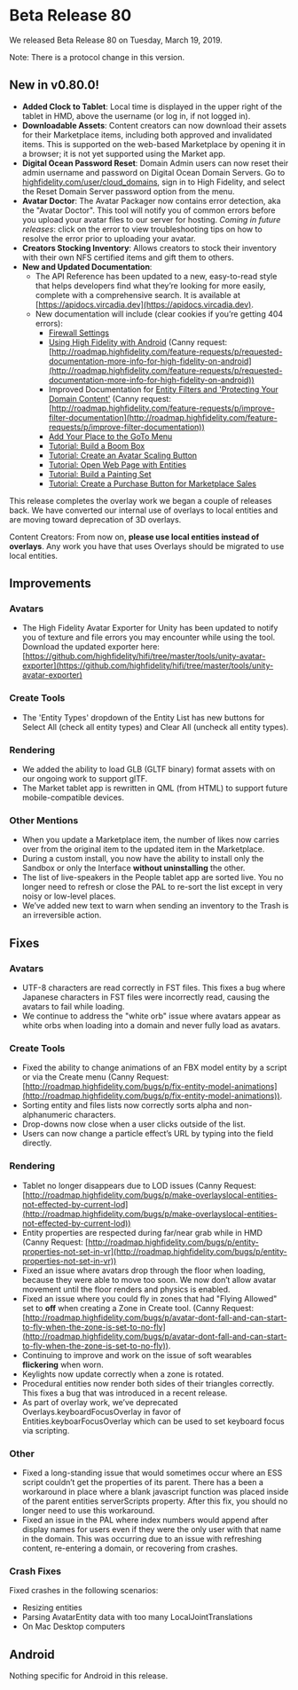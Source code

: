 # Beta Release 80

We released Beta Release 80 on Tuesday, March 19, 2019.

Note: There is a protocol change in this version.

## New in v0.80.0!

* **Added Clock to Tablet**: Local time is displayed in the upper right of the tablet in HMD, above the username (or log in, if not logged in).
* **Downloadable Assets**: Content creators can now download their assets for their Marketplace items, including both approved and invalidated items. This is supported on the web-based Marketplace by opening it in a browser; it is not yet supported using the Market app.
* **Digital Ocean Password Reset**: Domain Admin users can now reset their admin username and password on Digital Ocean Domain Servers. Go to [highfidelity.com/user/cloud_domains](https://highfidelity.com/user/cloud_domains), sign in to High Fidelity, and select the Reset Domain Server password option from the menu.
* **Avatar Doctor**: The Avatar Packager now contains error detection, aka the "Avatar Doctor". This tool will notify you of common errors before you upload your avatar files to our server for hosting. *Coming in future releases*: click on the error to view troubleshooting tips on how to resolve the error prior to uploading your avatar.
* **Creators Stocking Inventory**: Allows creators to stock their inventory with their own NFS certified items and gift them to others.
* **New and Updated Documentation**:
    * The API Reference has been updated to a new, easy-to-read style that helps developers find what they’re looking for more easily, complete with a comprehensive search. It is available at [https://apidocs.vircadia.dev](https://apidocs.vircadia.dev).
    * New documentation will include (clear cookies if you’re getting 404 errors):
        * [Firewall Settings](https://docs.highfidelity.com/host/your-domain/configure-settings.html#firewall-settings)
        * [Using High Fidelity with Android](https://docs.highfidelity.com/explore/get-started/android.html) (Canny request: [http://roadmap.highfidelity.com/feature-requests/p/requested-documentation-more-info-for-high-fidelity-on-android](http://roadmap.highfidelity.com/feature-requests/p/requested-documentation-more-info-for-high-fidelity-on-android))
        * Improved Documentation for [Entity Filters and 'Protecting Your Domain Content'](https://docs.highfidelity.com/host/secure-domain.html#protect-your-domain-s-content) (Canny request: [http://roadmap.highfidelity.com/feature-requests/p/improve-filter-documentation](http://roadmap.highfidelity.com/feature-requests/p/improve-filter-documentation))
        * [Add Your Place to the GoTo Menu](https://docs.highfidelity.com/host/place-name.html#add-your-place-to-the-goto-directory)
        * [Tutorial: Build a Boom Box](https://docs.highfidelity.com/create/entities/boombox-tutorial.html)
        * [Tutorial: Create an Avatar Scaling Button](https://docs.highfidelity.com/create/entities/avatar-scaling-tutorial.html)
        * [Tutorial: Open Web Page with Entities](https://docs.highfidelity.com/create/entities/open-tablet-page-tutorial.html)
        * [Tutorial: Build a Painting Set](https://docs.highfidelity.com/create/entities/primitive-painting-set-tutorial.html)
        * [Tutorial: Create a Purchase Button for Marketplace Sales](https://docs.highfidelity.com/create/entities/purchase-button-tutorial.html)

This release completes the overlay work we began a couple of releases back. We have converted our internal use of overlays to local entities and are moving toward deprecation of 3D overlays.

Content Creators: From now on, **please use local entities instead of overlays**. Any work you have that uses Overlays should be migrated to use local entities.

## Improvements

### Avatars

* The High Fidelity Avatar Exporter for Unity has been updated to notify you of texture and file errors you may encounter while using the tool. Download the updated exporter here: [https://github.com/highfidelity/hifi/tree/master/tools/unity-avatar-exporter](https://github.com/highfidelity/hifi/tree/master/tools/unity-avatar-exporter)

### Create Tools

* The 'Entity Types' dropdown of the Entity List has new buttons for Select All (check all entity types) and Clear All (uncheck all entity types).

### Rendering

* We added the ability to load GLB (GLTF binary) format assets with on our ongoing work to support glTF.
* The Market tablet app is rewritten in QML (from HTML) to support future mobile-compatible devices.

### Other Mentions

* When you update a Marketplace item, the number of likes now carries over from the original item to the updated item in the Marketplace.
* During a custom install, you now have the ability to install only the Sandbox or only the Interface **without uninstalling** the other.
* The list of live-speakers in the People tablet app are sorted live. You no longer need to refresh or close the PAL to re-sort the list except in very noisy or low-level places.
* We’ve added new text to warn when sending an inventory to the Trash is an irreversible action.

## Fixes

### Avatars

* UTF-8 characters are read correctly in FST files. This fixes a bug where Japanese characters in FST files were incorrectly read, causing the avatars to fail while loading.
* We continue to address the "white orb" issue where avatars appear as white orbs when loading into a domain and never fully load as avatars.

### Create Tools

* Fixed the ability to change animations of an FBX model entity by a script or via the Create menu (Canny Request: [http://roadmap.highfidelity.com/bugs/p/fix-entity-model-animations](http://roadmap.highfidelity.com/bugs/p/fix-entity-model-animations)).
* Sorting entity and files lists now correctly sorts alpha and non-alphanumeric characters.
* Drop-downs now close when a user clicks outside of the list.
* Users can now change a particle effect’s URL by typing into the field directly.

### Rendering

* Tablet no longer disappears due to LOD issues (Canny Request: [http://roadmap.highfidelity.com/bugs/p/make-overlayslocal-entities-not-effected-by-current-lod](http://roadmap.highfidelity.com/bugs/p/make-overlayslocal-entities-not-effected-by-current-lod))
* Entity properties are respected during far/near grab while in HMD (Canny Request: [http://roadmap.highfidelity.com/bugs/p/entity-properties-not-set-in-vr](http://roadmap.highfidelity.com/bugs/p/entity-properties-not-set-in-vr))
* Fixed an issue where avatars drop through the floor when loading, because they were able to move too soon. We now don’t allow avatar movement until the floor renders and physics is enabled.
* Fixed an issue where you could fly in zones that had "Flying Allowed" set to **off** when creating a Zone in Create tool. (Canny Request: [http://roadmap.highfidelity.com/bugs/p/avatar-dont-fall-and-can-start-to-fly-when-the-zone-is-set-to-no-fly](http://roadmap.highfidelity.com/bugs/p/avatar-dont-fall-and-can-start-to-fly-when-the-zone-is-set-to-no-fly)).
* Continuing to improve and work on the issue of soft wearables **flickering** when worn.
* Keylights now update correctly when a zone is rotated.
* Procedural entities now render both sides of their triangles correctly. This fixes a bug that was introduced in a recent release.
* As part of overlay work, we’ve deprecated Overlays.keyboardFocusOverlay in favor of Entities.keyboarFocusOverlay which can be used to set keyboard focus via scripting.

### Other

* Fixed a long-standing issue that would sometimes occur where an ESS script couldn’t get the properties of its parent. There has a been a workaround in place where a blank javascript function was placed inside of the parent entities serverScripts property. After this fix, you should no longer need to use this workaround.
* Fixed an issue in the PAL where index numbers would append after display names for users even if they were the only user with that name in the domain. This was occurring due to an issue with refreshing content, re-entering a domain, or recovering from crashes.

### Crash Fixes

Fixed crashes in the following scenarios:

* Resizing entities
* Parsing AvatarEntity data with too many LocalJointTranslations
* On Mac Desktop computers

## Android

Nothing specific for Android in this release.